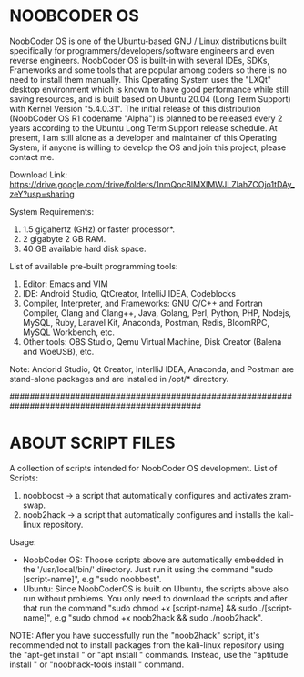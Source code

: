 <h1>NOOBCODER OS</h1>

NoobCoder OS is one of the Ubuntu-based GNU / Linux distributions built specifically
for programmers/developers/software engineers and even reverse engineers.
NoobCoder OS is built-in with several IDEs, SDKs, Frameworks and some tools that are popular
among coders so there is no need to install them manually.
This Operating System uses the "LXQt" desktop environment which is known to have good performance
while still saving resources, and is built based on Ubuntu 20.04 (Long Term Support) with Kernel Version "5.4.0.31".
The initial release of this distribution (NoobCoder OS R1 codename "Alpha") is planned to be released every 2 years
according to the Ubuntu Long Term Support release schedule.
At present, I am still alone as a developer and maintainer of this Operating System,
if anyone is willing to develop the OS and join this project, please contact me.

Download Link: https://drive.google.com/drive/folders/1nmQoc8lMXIMWJLZIahZCOjo1tDAy_zeY?usp=sharing

System Requirements:
1. 1.5 gigahertz (GHz) or faster processor*. 
2. 2 gigabyte 2 GB RAM.
3. 40 GB available hard disk space.

List of available pre-built programming tools:
1. Editor: Emacs and VIM
2. IDE: Android Studio, QtCreator, IntelliJ IDEA, Codeblocks
3. Compiler, Interpreter, and Frameworks: GNU C/C++ and Fortran Compiler, Clang and Clang++, Java, Golang,
                                          Perl, Python, PHP, Nodejs, MySQL, Ruby, Laravel Kit, Anaconda,
                                          Postman, Redis, BloomRPC, MySQL Workbench, etc.
4. Other tools: OBS Studio, Qemu Virtual Machine, Disk Creator (Balena and WoeUSB), etc.

Note: Andorid Studio, Qt Creator, InterlliJ IDEA, Anaconda, and Postman are stand-alone packages and are installed in /opt/* directory.



##############################################################################################


<h1>ABOUT SCRIPT FILES</h1>

A collection of scripts intended for NoobCoder OS development.
List of Scripts:
1. noobboost -> a script that automatically configures and activates zram-swap.
2. noob2hack -> a script that automatically configures and installs the kali-linux repository.

Usage:
- NoobCoder OS: Thoose scripts above are automatically embedded in the '/usr/local/bin/' directory.
                Just run it using the command "sudo [script-name]", e.g "sudo noobbost".
- Ubuntu:       Since NoobCoderOS is built on Ubuntu, the scripts above also run without problems.
                You only need to download the scripts and after that run the command
                "sudo chmod +x [script-name] && sudo ./[script-name]",
                e.g "sudo chmod +x noob2hack && sudo ./noob2hack".
                
NOTE:           After you have successfully run the "noob2hack" script, it's recommended not to
                install packages from the kali-linux repository using the "apt-get install <package-name>"
                or "apt install <package-name>" commands. Instead, use the "aptitude install <package-name>"
                or "noobhack-tools install <package-name>" command.
